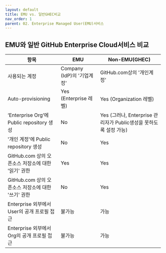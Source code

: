 ```yaml
---
layout: default
title: EMU vs. 일반GHEC비교
nav_order: 1
parent: 02. Enterprise Managed User(EMU)서비스
---
```


## EMU와 일반 GitHub Enterprise Cloud서비스 비교


항목|EMU|Non-EMU(GHEC)
--|--|--
사용되는 계정 | Company (IdP)의 '기업계정'| GitHub.com상의 '개인계정' 
Auto-provisioning | Yes (Enterprise 레벨) | Yes (Organization 레벨)
‘Enterprise Org’에 Public repository 생성 | No | Yes (그러나, Enterprise 관리자가 Public생성을 못하도록 설정 가능)
'개인 계정'에 Public repository 생성 | No | Yes
GitHub.com 상의 오픈소스 저장소에 대한 '읽기' 권한 | Yes | Yes
GitHub.com 상의 오픈소스 저장소에 대한 '쓰기' 권한 | No | Yes
Enterprise 외부에서 User의 공개 프로필 접근 | 불가능 | 가능 
Enterprise 외부에서 Org의 공개 프로필 접근 | 불가능 | 가능

